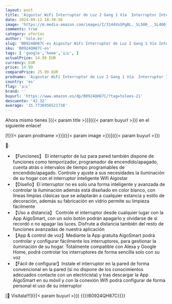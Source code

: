 ```yaml
---
layout: post
title: 'Aigostar WiFi Interruptor de Luz 2 Gang 1 Vía  Interruptor Inteligente Compatible con Alexa/Google Home  Interruptor de Pared Inteligente con App AigoSmart y Función de Temporizador Control por Voz'
date: 2024-09-12 18:39:56
image: 'https://m.media-amazon.com/images/I/3144VoSPgBL._SL500_._SL400_.jpg'
comments: true
category: ofertas
author: 'tole.es'
slug: 'B0924QH87C-es Aigostar WiFi Interruptor de Luz 2 Gang 1 Vía Interruptor...'
sku: 'B0924QH87C-es'
tags: [ 'google','home','🇪🇸', ]
actualPrice: 14.99 EUR
currency: EUR
price: 14.99
comparePrice: 25.99 EUR
prodname: 'Aigostar WiFi Interruptor de Luz 2 Gang 1 Vía  Interruptor Inteligente Compatible con Alexa/Google Home  Interruptor de Pared Inteligente con App AigoSmart y Función de Temporizador Control por Voz'
country: 'es'
flag: '🇪🇸'
brand: ''
buyurl: 'https://www.amazon.es/dp/B0924QH87C/?tag=tolees-21'
descuento: '42.32'
average: '15.7736956521738'
---
```


Ahora mismo tienes [{{< param title >}}]({{< param buyurl >}}) en el siguiente enlace!

[![{{< param prodname >}}]({{< param image >}})]({{< param buyurl >}})

🔎:

- 【Funciones】 El interruptor de luz para pared también dispone de funciones como temporizador, programador de encendido/apagado, cuenta atrás o intervalos de tiempo programables de encendido/apagado. Controle y ajuste a sus necesidades la iluminación de su hogar con el interruptor inteligente Wifi Aigostar
- 【Diseño】El interruptor no es solo una forma inteligente y avanzada de controlar la iluminación además está diseñado en color blanco, con líneas limpias clásicas que se adaptarán a cualquier estancia y estilo de decoración, además su fabricación en vidrio permite su limpieza fácilmente
- 【Uso a distancia】 Controle el interruptor desde cualquier lugar con la App AigoSmart, con un solo botón podrán apagarlo y olvidarse de si recordó o no apagar las luces. Disfrute a distancia también del resto de funciones avanzadas de nuestra aplicación
- 【App & control de voz】Mediante la App gratuita AigoSmart podrá controlar y configurar fácilmente los interruptores, para gestionar la iluminación de su hogar. Totalmente compatible con Alexa y Google Home, podrá controlar los interruptores de forma sencilla solo con su voz
- 【Fácil de configurar】Instale el interruptor en la pared de forma convencional en la pared (si no dispone de los conocimientos adecuados contacte con un electricista) y tras descargar la App AigoSmart en su móvil y con la conexión Wifi podrá configurar de forma personal el uso de su interruptor

[🛒 Visítala!!!]({{< param buyurl >}})
{{<world>}}B0924QH87C{{</world>}}
